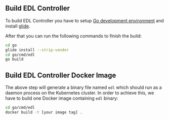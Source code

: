 ## Build EDL Controller

To build EDL Controller you have to setup [Go development environment](https://golang.org/doc/install#install) and install
[glide](https://github.com/Masterminds/glide).

After that you can run the following commands to finish the build:

```bash
cd go
glide install --strip-vendor
cd go/cmd/edl
go build
```

## Build EDL Controller Docker Image

The above step will generate a binary file named `edl` which should
run as a daemon process on the Kubernetes cluster. In order to achieve
this, we have to build one Docker image containing `edl` binary:

```bash
cd go/cmd/edl
docker build -t [your image tag] .
```
